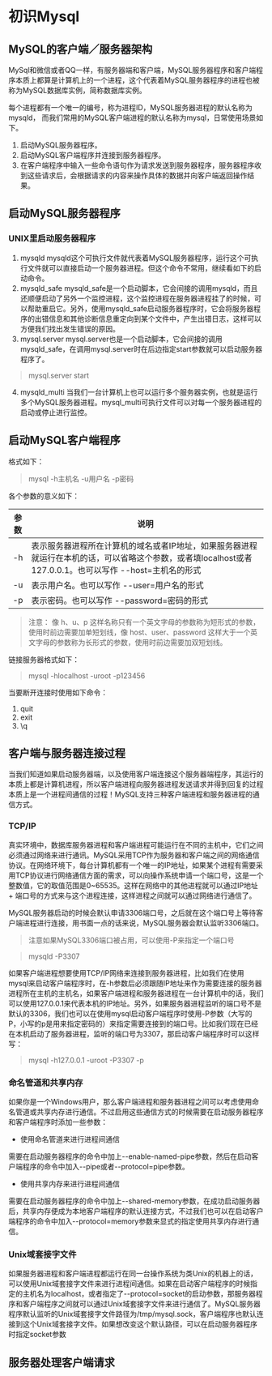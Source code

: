 # 初识Mysql
## MySQL的客户端／服务器架构

MySql和微信或者QQ一样，有服务器端和客户端，MySQL服务器程序和客户端程序本质上都算是计算机上的一个进程，这个代表着MySQL服务器程序的进程也被称为MySQL数据库实例，简称数据库实例。

每个进程都有一个唯一的编号，称为进程ID，MySQL服务器进程的默认名称为mysqld， 而我们常用的MySQL客户端进程的默认名称为mysql，日常使用场景如下。
1. 启动MySQL服务器程序。
2. 启动MySQL客户端程序并连接到服务器程序。
3. 在客户端程序中输入一些命令语句作为请求发送到服务器程序，服务器程序收到这些请求后，会根据请求的内容来操作具体的数据并向客户端返回操作结果。

## 启动MySQL服务器程序
### UNIX里启动服务器程序
1. mysqld
mysqld这个可执行文件就代表着MySQL服务器程序，运行这个可执行文件就可以直接启动一个服务器进程。但这个命令不常用，继续看如下的启动命令。
2. mysqld_safe
mysqld_safe是一个启动脚本，它会间接的调用mysqld，而且还顺便启动了另外一个监控进程，这个监控进程在服务器进程挂了的时候，可以帮助重启它。另外，使用mysqld_safe启动服务器程序时，它会将服务器程序的出错信息和其他诊断信息重定向到某个文件中，产生出错日志，这样可以方便我们找出发生错误的原因。
3. mysql.server
mysql.server也是一个启动脚本，它会间接的调用mysqld_safe，在调用mysql.server时在后边指定start参数就可以启动服务器程序了。
>mysql.server start
4. mysqld_multi
当我们一台计算机上也可以运行多个服务器实例，也就是运行多个MySQL服务器进程。mysql_multi可执行文件可以对每一个服务器进程的启动或停止进行监控。
## 启动MySQL客户端程序
格式如下：
> mysql -h主机名  -u用户名 -p密码
>
各个参数的意义如下：

|  参数  |  说明  |
| :-----: | -------- | 
| -h | 表示服务器进程所在计算机的域名或者IP地址，如果服务器进程就运行在本机的话，可以省略这个参数，或者填localhost或者127.0.0.1。也可以写作 --host=主机名的形式 |
| -u | 表示用户名。也可以写作 --user=用户名的形式|
| -p | 表示密码。也可以写作 --password=密码的形式|

> 注意： 像 h、u、p 这样名称只有一个英文字母的参数称为短形式的参数，使用时前边需要加单短划线，像 host、user、password 这样大于一个英文字母的参数称为长形式的参数，使用时前边需要加双短划线。

链接服务器格式如下：
> mysql -hlocalhost -uroot -p123456
 
 当要断开连接时使用如下命令：
 1. quit
 2. exit
 3. \q
 
 ## 客户端与服务器连接过程
 
 当我们知道如果启动服务器端，以及使用客户端连接这个服务器端程序，其运行的本质上都是计算机进程，所以客户端进程向服务器进程发送请求并得到回复的过程本质上是一个进程间通信的过程！MySQL支持三种客户端进程和服务器进程的通信方式。
 ### TCP/IP
 真实环境中，数据库服务器进程和客户端进程可能运行在不同的主机中，它们之间必须通过网络来进行通讯。MySQL采用TCP作为服务器和客户端之间的网络通信协议。在网络环境下，每台计算机都有一个唯一的IP地址，如果某个进程有需要采用TCP协议进行网络通信方面的需求，可以向操作系统申请一个端口号，这是一个整数值，它的取值范围是0~65535。这样在网络中的其他进程就可以通过IP地址 + 端口号的方式来与这个进程连接，这样进程之间就可以通过网络进行通信了。
 
 MySQL服务器启动的时候会默认申请3306端口号，之后就在这个端口号上等待客户端进程进行连接，用书面一点的话来说，MySQL服务器会默认监听3306端口。
 
 > 注意如果MySQL3306端口被占用，可以使用-P来指定一个端口号
 
 > mysqld -P3307
 
 如果客户端进程想要使用TCP/IP网络来连接到服务器进程，比如我们在使用mysql来启动客户端程序时，在-h参数后必须跟随IP地址来作为需要连接的服务器进程所在主机的主机名，如果客户端进程和服务器进程在一台计算机中的话，我们可以使用127.0.0.1来代表本机的IP地址。另外，如果服务器进程监听的端口号不是默认的3306，我们也可以在使用mysql启动客户端程序时使用-P参数（大写的P，小写的p是用来指定密码的）来指定需要连接到的端口号。比如我们现在已经在本机启动了服务器进程，监听的端口号为3307，那启动客户端程序时可以这样写：
 > mysql -h127.0.0.1 -uroot -P3307 -p
 ### 命名管道和共享内存
 如果你是一个Windows用户，那么客户端进程和服务器进程之间可以考虑使用命名管道或共享内存进行通信。不过启用这些通信方式的时候需要在启动服务器程序和客户端程序时添加一些参数：
 - 使用命名管道来进行进程间通信
 
 需要在启动服务器程序的命令中加上--enable-named-pipe参数，然后在启动客户端程序的命令中加入--pipe或者--protocol=pipe参数。
 
 - 使用共享内存来进行进程间通信
 
 需要在启动服务器程序的命令中加上--shared-memory参数，在成功启动服务器后，共享内存便成为本地客户端程序的默认连接方式，不过我们也可以在启动客户端程序的命令中加入--protocol=memory参数来显式的指定使用共享内存进行通信。
 
 
 ### Unix域套接字文件
 如果服务器进程和客户端进程都运行在同一台操作系统为类Unix的机器上的话，可以使用Unix域套接字文件来进行进程间通信。如果在启动客户端程序的时候指定的主机名为localhost，或者指定了--protocol=socket的启动参数，那服务器程序和客户端程序之间就可以通过Unix域套接字文件来进行通信了。MySQL服务器程序默认监听的Unix域套接字文件路径为/tmp/mysql.sock，客户端程序也默认连接到这个Unix域套接字文件。如果想改变这个默认路径，可以在启动服务器程序时指定socket参数
 
 ## 服务器处理客户端请求
